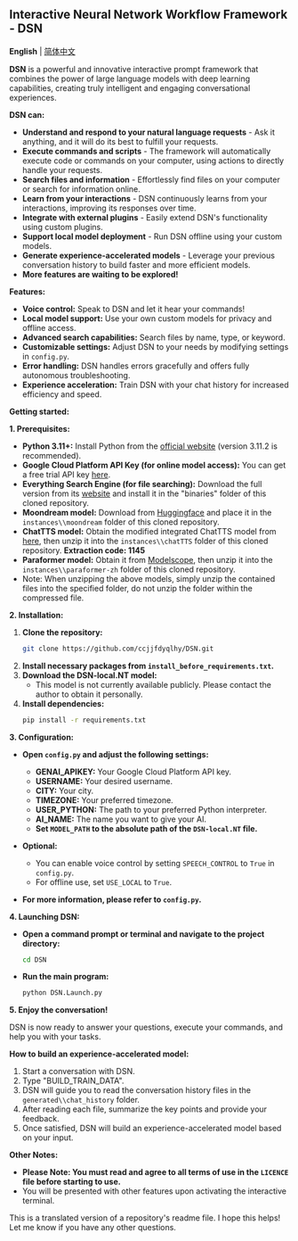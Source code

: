 ## Interactive Neural Network Workflow Framework - DSN

**English** | [简体中文](https://github.com/ccjjfdyqlhy/DSN-pre/blob/main/README_zh-CN.md)  

**DSN** is a powerful and innovative interactive prompt framework that combines the power of large language models with deep learning capabilities, creating truly intelligent and engaging conversational experiences.

**DSN can:**

* **Understand and respond to your natural language requests** - Ask it anything, and it will do its best to fulfill your requests.
* **Execute commands and scripts** - The framework will automatically execute code or commands on your computer, using actions to directly handle your requests.
* **Search files and information** - Effortlessly find files on your computer or search for information online.
* **Learn from your interactions** - DSN continuously learns from your interactions, improving its responses over time.
* **Integrate with external plugins** - Easily extend DSN's functionality using custom plugins.
* **Support local model deployment** - Run DSN offline using your custom models.
* **Generate experience-accelerated models** - Leverage your previous conversation history to build faster and more efficient models.
* **More features are waiting to be explored!**

**Features:**  
* **Voice control:** Speak to DSN and let it hear your commands!
* **Local model support:** Use your own custom models for privacy and offline access.
* **Advanced search capabilities:** Search files by name, type, or keyword.
* **Customizable settings:** Adjust DSN to your needs by modifying settings in `config.py`.
* **Error handling:** DSN handles errors gracefully and offers fully autonomous troubleshooting.
* **Experience acceleration:** Train DSN with your chat history for increased efficiency and speed.

**Getting started:**  

**1. Prerequisites:**  
* **Python 3.11+:** Install Python from the [official website](https://www.python.org/) (version 3.11.2 is recommended).
* **Google Cloud Platform API Key (for online model access):** You can get a free trial API key [here](https://aistudio.google.com/app/apikey).
* **Everything Search Engine (for file searching):** Download the full version from its [website](https://www.voidtools.com/downloads) and install it in the "binaries" folder of this cloned repository.
* **Moondream model:** Download from [Huggingface](https://huggingface.co/vikhyatk/moondream2) and place it in the `instances\\moondream` folder of this cloned repository.
* **ChatTTS model:** Obtain the modified integrated ChatTTS model from [here](https://www.123pan.com/s/oZO9jv-g46N.html), then unzip it into the `instances\\chatTTS` folder of this cloned repository. **Extraction code: 1145**
* **Paraformer model:** Obtain it from [Modelscope](https://www.modelscope.cn/models/iic/speech_paraformer-large-vad-punc_asr_nat-zh-cn-16k-common-vocab8404-pytorch/summary), then unzip it into the `instances\\paraformer-zh` folder of this cloned repository.
* Note: When unzipping the above models, simply unzip the contained files into the specified folder, do not unzip the folder within the compressed file.

**2. Installation:**

1. **Clone the repository:** 
   ```bash
   git clone https://github.com/ccjjfdyqlhy/DSN.git
   ```
2. **Install necessary packages from `install_before_requirements.txt`.**
3. **Download the DSN-local.NT model:**
   * This model is not currently available publicly. Please contact the author to obtain it personally.
4. **Install dependencies:**
   ```bash
   pip install -r requirements.txt
   ```

**3. Configuration:**

* **Open `config.py` and adjust the following settings:**
    * **GENAI_APIKEY:** Your Google Cloud Platform API key.
    * **USERNAME:** Your desired username.
    * **CITY:** Your city.
    * **TIMEZONE:** Your preferred timezone.
    * **USER_PYTHON:** The path to your preferred Python interpreter.
    * **AI_NAME:** The name you want to give your AI.
    * **Set `MODEL_PATH` to the absolute path of the `DSN-local.NT` file.**
* **Optional:** 
    *  You can enable voice control by setting `SPEECH_CONTROL` to `True` in `config.py`.
    *  For offline use, set `USE_LOCAL` to `True`.

* **For more information, please refer to `config.py`.**

**4. Launching DSN:**

* **Open a command prompt or terminal and navigate to the project directory:** 
   ```bash
   cd DSN
   ```
* **Run the main program:**
   ```bash
   python DSN.Launch.py
   ```

**5. Enjoy the conversation!**

DSN is now ready to answer your questions, execute your commands, and help you with your tasks.

**How to build an experience-accelerated model:**

1. Start a conversation with DSN.
2. Type "BUILD_TRAIN_DATA".
3. DSN will guide you to read the conversation history files in the `generated\\chat_history` folder.
4. After reading each file, summarize the key points and provide your feedback.
5. Once satisfied, DSN will build an experience-accelerated model based on your input.

**Other Notes:**

* **Please Note: You must read and agree to all terms of use in the `LICENCE` file before starting to use.**  
* You will be presented with other features upon activating the interactive terminal.

This is a translated version of a repository's readme file.  I hope this helps! Let me know if you have any other questions. 
